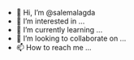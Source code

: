 - 👋 Hi, I’m @salemalagda
- 👀 I’m interested in ...
- 🌱 I’m currently learning ...
- 💞️ I’m looking to collaborate on ...
- 📫 How to reach me ...

<!---
salemalagda/salemalagda is a ✨ special ✨ repository because its `README.md` (this file) appears on your GitHub profile.
You can click the Preview link to take a look at your changes.
--->
